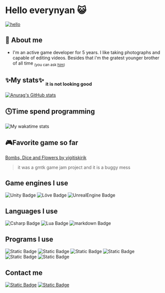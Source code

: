  # Hello everynyan 😺

[![hello](https://media.tenor.com/VUZpnT4pesUAAAAd/azumanga-daioh-hello-everyone.gif)](https://www.youtube.com/watch?v=afqBosG1CEI)

## :information_desk_person: About me

+ I'm an active game developer for 5 years. I like taking photographs and capable of editing videos. Besides that i'm the gratest younger brother of all time <sub>(you can ask [him](https://github.com/yagiziskirik))</sub>


## ✨My stats✨ <sub><sub>it is not looking good</sub></sub>
[![Anurag's GitHub stats](https://github-readme-stats.vercel.app/api?username=yigitiskirik&theme=radical)](https://github.com/anuraghazra/github-readme-stats)

## 🕓Time spend programming
![My wakatime stats](https://github-readme-stats.vercel.app/api/wakatime?username=yigitiskirik&theme=radical)

## 🎮Favorite game so far
<a href="https://yigitiskirik.itch.io/bombs-dices-and-flowers">Bombs, Dice and Flowers by yigitiskirik</a>
> it was a gmtk game jam project and it is a buggy mess

## Game engines I use
![Unity Badge](https://img.shields.io/badge/Unity-grey?style=for-the-badge&logo=unity)
![Löve Badge](https://img.shields.io/badge/L%C3%96VE2D-%23DE3163?style=for-the-badge)
![UnrealEngine Badge](https://img.shields.io/badge/UnrealEngine-black?style=for-the-badge&logo=unrealengine)


## Languages I use
![Csharp Badge](https://img.shields.io/badge/C%23-purple?style=for-the-badge&logo=csharp)
![Lua Badge](https://img.shields.io/badge/lua-darkblue?style=for-the-badge&logo=lua)
![markdown Badge](https://img.shields.io/badge/Markdown-black?style=for-the-badge&logo=markdown)

## Programs I use
![Static Badge](https://img.shields.io/badge/VsCode-blue?style=for-the-badge&logo=visualstudiocode)
![Static Badge](https://img.shields.io/badge/Photoshop-%23001E36?style=for-the-badge&logo=adobephotoshop)
![Static Badge](https://img.shields.io/badge/AfterEffects-%23001E36?style=for-the-badge&logo=adobeaftereffects)
![Static Badge](https://img.shields.io/badge/Premiere-%233B063E?style=for-the-badge&logo=adobepremierepro)
![Static Badge](https://img.shields.io/badge/DaVinciResolve-orange?style=for-the-badge)
![Static Badge](https://img.shields.io/badge/sfxr-%23FFEEBE?style=for-the-badge)

## Contact me 
[![Static Badge](https://img.shields.io/badge/instagram-instagram?style=for-the-badge&logo=instagram&logoColor=white&color=%23C13584&link=https%3A%2F%2Finstagram.com%2Fyigitiskirik%3Figshid%3DNGVhN2U2NjQ0Yg%253D%253D%26utm_source%3Dqr)](https://instagram.com/yigitiskirik?igshid=NGVhN2U2NjQ0Yg%3D%3D&utm_source=qr)
[![Static Badge](https://img.shields.io/badge/linkedin-linkedin?style=for-the-badge&logo=linkedin&color=blue&link=https%3A%2F%2Fwww.linkedin.com%2Fin%2Fyigitiskirik%3Ftrk%3Dcontact-info)](https://www.linkedin.com/in/yigitiskirik?trk=contact-info)





